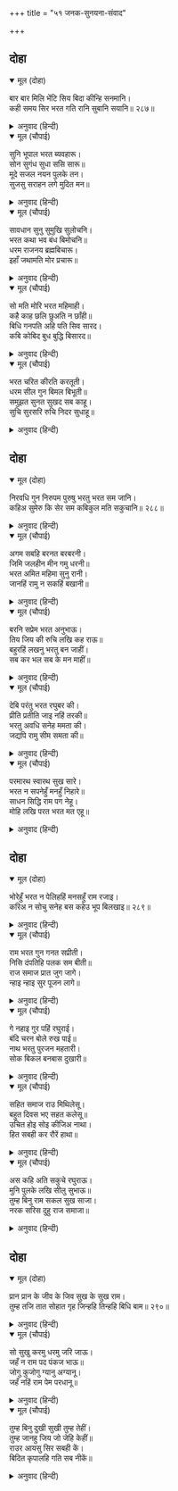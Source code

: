 +++
title = "५१ जनक-सुनयना-संवाद"

+++


## दोहा


<details open><summary>मूल (दोहा)</summary>

बार बार मिलि भेंटि सिय बिदा कीन्हि सनमानि।  
कही समय सिर भरत गति रानि सुबानि सयानि॥ २८७॥
</details>

<details><summary>अनुवाद (हिन्दी)</summary>

राजा-राणीने वारंवार तिला भेटून व हृदयाशी धरून सन्मानाने तिला निरोप दिला. चतुर राणीने सवडीने राजांना सुंदर वाणीने भरताच्या दशेचे वर्णन करून सांगितले.॥ २८७॥
</details>

<details open><summary>मूल (चौपाई)</summary>

सुनि भूपाल भरत ब्यवहारू।  
सोन सुगंध सुधा ससि सारू॥  
मूदे सजल नयन पुलके तन।  
सुजसु सराहन लगे मुदित मन॥
</details>

<details><summary>अनुवाद (हिन्दी)</summary>

सोन्याला सुगंध असावा, तसेच तशी चंद्रम्याचे सार असलेल्या अमृतासमान भरताची वागणूक ऐकून राजा जनकांनी प्रेम-विव्हळ होऊन प्रेमाश्रूंनी भरलेले नेत्र मिटून घेतले. जणू ते भरताच्या प्रेमामध्ये ध्यानस्थ झाले. त्यांचे शरीर पुलकित झाले आणि आनंदित होऊन ते भरताच्या सुंदर कीर्तीची प्रशंसा करू लागले.॥ १॥
</details>

<details open><summary>मूल (चौपाई)</summary>

सावधान सुनु सुमुखि सुलोचनि।  
भरत कथा भव बंध बिमोचनि॥  
धरम राजनय ब्रह्मबिचारू।  
इहाँ जथामति मोर प्रचारू॥
</details>

<details><summary>अनुवाद (हिन्दी)</summary>

ते म्हणाले, ‘हे सुमुखी, हे सुनयने, लक्षात ठेव. भरताची कथासंसार-बंधनातून मुक्त करणारी आहे. धर्म, राजनीती आणि ब्रह्मविचार या तिन्ही विषयांमध्ये माझ्या बुद्धीप्रमाणे मला कमी-जास्त गती आहे.॥ २॥
</details>

<details open><summary>मूल (चौपाई)</summary>

सो मति मोरि भरत महिमाही।  
कहै काह छलि छुअति न छाँही॥  
बिधि गनपति अहि पति सिव सारद।  
कबि कोबिद बुध बुद्धि बिसारद॥
</details>

<details><summary>अनुवाद (हिन्दी)</summary>

ती माझी बुद्धी भरताच्या महिम्याचे वर्णन काय करणार? चुकूनही माझी बुद्धी त्याच्या सावलीलासुद्धा स्पर्श करू शकत नाही. ब्रह्मदेव, गणेश, शेष, महादेव, सरस्वती, कवी, ज्ञानी, पंडित आणि बुद्धिमान॥ ३॥
</details>

<details open><summary>मूल (चौपाई)</summary>

भरत चरित कीरति करतूती।  
धरम सील गुन बिमल बिभूती॥  
समुझत सुनत सुखद सब काहू।  
सुचि सुरसरि रुचि निदर सुधाहू॥
</details>

<details><summary>अनुवाद (हिन्दी)</summary>

या सर्वांना भरताचे चरित्र, कीर्ती, कृती, धर्म, शील, गुण, निर्मल ऐश्वर्य हे गुण समजून घेण्याने आणि ऐकण्याने सुख देणारे आहेत आणि पावित्र्यामध्ये गंगेला आणि माधुर्यामध्ये अमृतालाही मागे टाकणारे आहेत.॥ ४॥
</details>

## दोहा


<details open><summary>मूल (दोहा)</summary>

निरवधि गुन निरुपम पुरुषु भरतु भरत सम जानि।  
कहिअ सुमेरु कि सेर सम कबिकुल मति सकुचानि॥ २८८॥
</details>

<details><summary>अनुवाद (हिन्दी)</summary>

भरत अनंत गुणसंपन्न आणि उपमारहित पुरुष आहे. भरतासारखा भरतच आहे, असे समज. सुमेरू पर्वताला तराजूत तोलता येईल काय? म्हणून त्याला कुणा पुरुषाची उपमा देताना कवींची बुद्धीही संकोच पावते.॥ २८८॥
</details>

<details open><summary>मूल (चौपाई)</summary>

अगम सबहि बरनत बरबरनी।  
जिमि जलहीन मीन गमु धरनी॥  
भरत अमित महिमा सुनु रानी।  
जानहिं रामु न सकहिं बखानी॥
</details>

<details><summary>अनुवाद (हिन्दी)</summary>

हे सुंदरी, भरताचा महिमा वर्णन करणे हे जलरहित पृथ्वीवर माशाने चालण्यासारखे सर्वांना अगम्य आहे. हे राणी, भरताचा अपार महिमा फक्त श्रीरामचंद्रच जाणतात, परंतु ते सुद्धा त्याचे वर्णन करू शकत नाहीत.’॥ १॥
</details>

<details open><summary>मूल (चौपाई)</summary>

बरनि सप्रेम भरत अनुभाऊ।  
तिय जिय की रुचि लखि कह राऊ॥  
बहुरहिं लखनु भरतु बन जाहीं।  
सब कर भल सब के मन माहीं॥
</details>

<details><summary>अनुवाद (हिन्दी)</summary>

अशा प्रकारे भरताच्या प्रभावाचे वर्णन प्रेमाने करून, मग पत्नीच्या मनातील इच्छा पाहून राजे म्हणाले, ‘लक्ष्मणाने परत जावे व भरताने वनात जावे, यामध्ये सर्वांचे भले आहे आणि हेच सर्वांच्या मनात आहे.॥ २॥
</details>

<details open><summary>मूल (चौपाई)</summary>

देबि परंतु भरत रघुबर की।  
प्रीति प्रतीति जाइ नहिं तरकी॥  
भरतु अवधि सनेह ममता की।  
जद्यपि रामु सीम समता की॥
</details>

<details><summary>अनुवाद (हिन्दी)</summary>

परंतु हे देवी, भरत व श्रीराम यांचे प्रेम, परस्पर विश्वास, हे बुद्धी व विचारांच्या पलीकडेच आहेत. जरी श्रीराम हे समतेची परिसीमा आहेत, तरी भरत हा प्रेम व ममता यांची परिसीमा आहे. ॥ ३॥
</details>

<details open><summary>मूल (चौपाई)</summary>

परमारथ स्वारथ सुख सारे।  
भरत न सपनेहुँ मनहुँ निहारे॥  
साधन सिद्धि राम पग नेहू।  
मोहि लखि परत भरत मत एहू॥
</details>

<details><summary>अनुवाद (हिन्दी)</summary>

श्रीरामांविषयी एक अनन्य प्रेम सोडल्यास भरताने सर्व परमार्थ, स्वार्थ आणि सुख यांचेकडे स्वप्नातही चुकूनही पाहिले नाही. श्रीरामांच्या चरणीचे प्रेम हेच त्याचे साधन आहे आणि हीच त्याची सिद्धी आहे. मला भरताचा फक्त हाच एक सिद्धांत वाटतो.’॥ ४॥
</details>

## दोहा


<details open><summary>मूल (दोहा)</summary>

भोरेहुँ भरत न पेलिहहिं मनसहुँ राम रजाइ।  
करिअ न सोचु सनेह बस कहेउ भूप बिलखाइ॥ २८९॥
</details>

<details><summary>अनुवाद (हिन्दी)</summary>

राजांनी प्रेमाने सद्गदित होऊन म्हटले की, ‘भरत हा चुकूनही श्रीरामचंद्राची आज्ञा टाळण्याचे मनातही आणणार नाही. म्हणून प्रेमवश होऊन चिंता करू नये.॥ २८९॥
</details>

<details open><summary>मूल (चौपाई)</summary>

राम भरत गुन गनत सप्रीती।  
निसि दंपतिहि पलक सम बीती॥  
राज समाज प्रात जुग जागे।  
न्हाइ न्हाइ सुर पूजन लागे॥
</details>

<details><summary>अनुवाद (हिन्दी)</summary>

श्रीराम आणि भरत यांच्या गुणांची प्रेमाने चर्चा करता करता पति-पत्नींची रात्र क्षणाप्रमाणे सरून गेली. प्रातःकाली दोन्ही राजसमाज जागे झाले आणि स्नान करून देव-पूजा करू लागले.॥ १॥
</details>

<details open><summary>मूल (चौपाई)</summary>

गे नहाइ गुर पहिं रघुराई।  
बंदि चरन बोले रुख पाई॥  
नाथ भरतु पुरजन महतारी।  
सोक बिकल बनबास दुखारी॥
</details>

<details><summary>अनुवाद (हिन्दी)</summary>

श्रीरघुनाथ स्नान करून गुरू वसिष्ठांच्याजवळ गेले. आणि त्यांच्या चरणांना वंदन करून व त्यांचा कल पाहून म्हणाले, ‘हे गुरुवर्य! भरत, अयोध्यावासी व माता हे सर्वजण शोकाने व्याकूळ आणि वनवासामुळे दुःखी आहेत.॥ २॥
</details>

<details open><summary>मूल (चौपाई)</summary>

सहित समाज राउ मिथिलेसू।  
बहुत दिवस भए सहत कलेसू॥  
उचित होइ सोइ कीजिअ नाथा।  
हित सबही कर रौरें हाथा॥
</details>

<details><summary>अनुवाद (हिन्दी)</summary>

मिथिलापती राजा जनक हे सुद्धा आपल्या परिवारासह बरेच दिवस कष्ट सहन करीत आहेत. म्हणून हे नाथ, योग्य असेल, त्याप्रमाणे करा. तुमच्या हाती सर्वांचे हित आहे.॥ ३॥
</details>

<details open><summary>मूल (चौपाई)</summary>

अस कहि अति सकुचे रघुराऊ।  
मुनि पुलके लखि सीलु सुभाऊ॥  
तुम्ह बिनु राम सकल सुख साजा।  
नरक सरिस दुहु राज समाजा॥
</details>

<details><summary>अनुवाद (हिन्दी)</summary>

असे म्हणून श्रीराम अत्यंत संकोचले. त्यांचे शील व स्वभाव पाहून मुनी वसिष्ठ प्रेम व आनंदाने पुलकित झाले. ते म्हणाले, ‘हे रामा! तुमच्याविनाघर-दार इत्यादी सर्व सुखे दोन्हीकडच्या समाजाला नरकासारखी आहेत.॥ ४॥
</details>

## दोहा


<details open><summary>मूल (दोहा)</summary>

प्रान प्रान के जीव के जिव सुख के सुख राम।  
तुम्ह तजि तात सोहात गृह जिन्हहि तिन्हहि बिधि बाम॥ २९०॥
</details>

<details><summary>अनुवाद (हिन्दी)</summary>

हे रामा, तुम्ही प्राणांचेही प्राण, आत्म्याचेही आत्मा आणि सुखाचे सुख आहात. हे प्रभो! तुम्हांला सोडून ज्यांना घर आवडते, त्यांना विधाता प्रतिकूल असतो.॥ २९०॥
</details>

<details open><summary>मूल (चौपाई)</summary>

सो सुखु करमु धरमु जरि जाऊ।  
जहँ न राम पद पंकज भाऊ॥  
जोगु कुजोगु ग्यानु अग्यानू।  
जहँ नहिं राम पेम परधानू॥
</details>

<details><summary>अनुवाद (हिन्दी)</summary>

जेथे श्रीरामांच्या चरण-कमलांविषयी प्रेम नाही, ते सुख, कर्म आणि धर्म जळून जावोत. ज्यामध्ये श्रीरामांच्या प्रेमाला प्राधान्य नाही, तो योग कुयोग होय आणि ते ज्ञान अज्ञान होय.॥ १॥
</details>

<details open><summary>मूल (चौपाई)</summary>

तुम्ह बिनु दुखी सुखी तुम्ह तेहीं।  
तुम्ह जानहु जिय जो जेहि केहीं॥  
राउर आयसु सिर सबही कें।  
बिदित कृपालहि गति सब नीकें॥
</details>

<details><summary>अनुवाद (हिन्दी)</summary>

तुमच्याविना सर्व दुःखी आहेत आणि जे सुखी आहेत ते तुमच्यामुळेच सुखी आहेत. कुणाच्या मनात काय आहे ते सर्व तुम्ही जाणता. तुमची आज्ञा सर्वांना शिरोधार्य आहे. हे कृपाळू! तुम्हांला सर्वांची स्थिती चांगली ठाऊक आहे.॥ २॥
</details>
